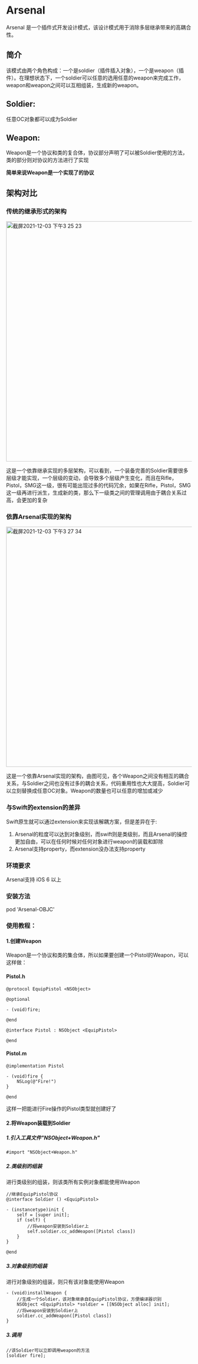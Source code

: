 # Arsenal

Arsenal 是一个插件式开发设计模式，该设计模式用于消除多层继承带来的高耦合性。

## 简介
该模式由两个角色构成：一个是soldier（插件插入对象），一个是weapon（插件）。在理想状态下，一个soldier可以任意的选用任意的weapon来完成工作，weapon和weapon之间可以互相组装，生成新的weapon。

## Soldier:
任意OC对象都可以成为Soldier

## Weapon:
Weapon是一个协议和类的复合体，协议部分声明了可以被Soldier使用的方法，类的部分则对协议的方法进行了实现

**简单来说Weapon是一个实现了的协议**

## 架构对比

### 传统的继承形式的架构

<img width="652" alt="截屏2021-12-03 下午3 25 23" src="https://user-images.githubusercontent.com/16182417/144562262-25435464-e166-4b73-a8fe-b0585ea91e0d.png">

这是一个依靠继承实现的多层架构，可以看到，一个装备完善的Soldier需要很多层级才能实现，一个层级的变动，会导致多个层级产生变化，而且在Rifle，Pistol，SMG这一级，很有可能出现过多的代码冗余，如果在Rifle，Pistol，SMG这一级再进行派生，生成新的类，那么下一级类之间的管理调用由于耦合关系过高，会更加的复杂

### 依靠Arsenal实现的架构

<img width="652" alt="截屏2021-12-03 下午3 27 34" src="https://user-images.githubusercontent.com/16182417/144562428-1cfd2aa9-78bf-452d-b584-ad696e125f9f.png">

这是一个依靠Arsenal实现的架构，由图可见，各个Weapon之间没有相互的耦合关系，与Soldier之间也没有过多的耦合关系，代码重用性也大大提高，Soldier可以立刻替换成任意OC对象。Weapon的数量也可以任意的增加或减少

### 与Swift的extension的差异
Swift原生就可以通过extension来实现该解耦方案，但是差异在于:
1. Arsenal的粒度可以达到对象级别，而swift则是类级别，而且Arsenal的操控更加自由，可以在任何时候对任何对象进行weapon的装载和卸除
2. Arsenal支持property，而extension没办法支持property

### 环境要求
Arsenal支持 iOS 6 以上

### 安装方法
pod 'Arsenal-OBJC'

### 使用教程：
#### 1.创建Weapon
Weapon是一个协议和类的集合体，所以如果要创建一个Pistol的Weapon，可以这样做：

#### Pistol.h
```
@protocol EquipPistol <NSObject>

@optional

- (void)fire;

@end

@interface Pistol : NSObject <EquipPistol>

@end
```

#### Pistol.m
```
@implementation Pistol

- (void)fire {
    NSLog(@"Fire!")
}

@end
```
这样一把能进行Fire操作的Pistol类型就创建好了

#### 2.将Weapon装载到Soldier
##### 1.引入工具文件"NSObject+Weapon.h"
```
#import "NSObject+Weapon.h"
```

##### 2.类级别的组装
进行类级别的组装，则该类所有实例对象都能使用Weapon

```
//继承EquipPistol协议
@interface Soldier () <EquipPistol>

- (instancetype)init {
    self = [super init];
    if (self) {
        //将weapon安装到Soldier上
        self.soldier.cc_addWeapon([Pistol class])
    }
}

@end
```

##### 3.对象级别的组装
进行对象级别的组装，则只有该对象能使用Weapon

```
- (void)installWeapon {
    //生成一个Soldier，该对象继承自EquipPistol协议，方便编译器识别
    NSObject <EquipPistol> *soldier = [[NSObject alloc] init];
    //将weapon安装到Soldier上
    soldier.cc_addWeapon([Pistol class])
}
```
##### 3.调用
```
//该Soldier可以立即调用weapon的方法
[soldier fire];
```





